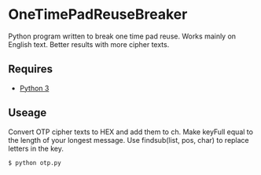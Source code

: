 # OneTimePadReuseBreaker
Python program written to break one time pad reuse. Works mainly on English text. Better results with more cipher texts.

## Requires 
- [Python 3](https://www.python.org/downloads/release/python-362/)

## Useage
Convert OTP cipher texts to HEX and add them to ch. Make keyFull equal to the length of your longest message. Use findsub(list, pos, char) to replace letters in the key.

`$ python otp.py`
